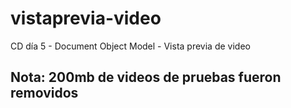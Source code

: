 # vistaprevia-video
CD día 5 - Document Object Model - Vista previa de video

## Nota: 200mb de videos de pruebas fueron removidos
